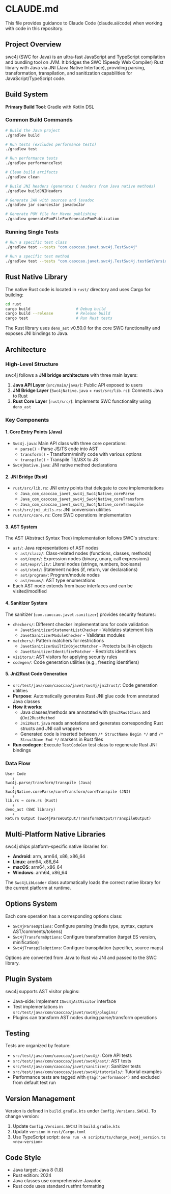 # CLAUDE.md

This file provides guidance to Claude Code (claude.ai/code) when working with code in this repository.

## Project Overview

swc4j (SWC for Java) is an ultra-fast JavaScript and TypeScript compilation and bundling tool on JVM. It bridges the SWC (Speedy Web Compiler) Rust library with Java via JNI (Java Native Interface), providing parsing, transformation, transpilation, and sanitization capabilities for JavaScript/TypeScript code.

## Build System

**Primary Build Tool**: Gradle with Kotlin DSL

### Common Build Commands

```bash
# Build the Java project
./gradlew build

# Run tests (excludes performance tests)
./gradlew test

# Run performance tests
./gradlew performanceTest

# Clean build artifacts
./gradlew clean

# Build JNI headers (generates C headers from Java native methods)
./gradlew buildJNIHeaders

# Generate JAR with sources and javadoc
./gradlew jar sourcesJar javadocJar

# Generate POM file for Maven publishing
./gradlew generatePomFileForGeneratePomPublication
```

### Running Single Tests

```bash
# Run a specific test class
./gradlew test --tests "com.caoccao.javet.swc4j.TestSwc4j"

# Run a specific test method
./gradlew test --tests "com.caoccao.javet.swc4j.TestSwc4j.testGetVersion"
```

## Rust Native Library

The native Rust code is located in `rust/` directory and uses Cargo for building:

```bash
cd rust
cargo build                    # Debug build
cargo build --release          # Release build
cargo test                     # Run Rust tests
```

The Rust library uses `deno_ast` v0.50.0 for the core SWC functionality and exposes JNI bindings to Java.

## Architecture

### High-Level Structure

swc4j follows a **JNI bridge architecture** with three main layers:

1. **Java API Layer** (`src/main/java/`): Public API exposed to users
2. **JNI Bridge Layer** (`Swc4jNative.java` + `rust/src/lib.rs`): Connects Java to Rust
3. **Rust Core Layer** (`rust/src/`): Implements SWC functionality using `deno_ast`

### Key Components

#### 1. Core Entry Points (Java)
- `Swc4j.java`: Main API class with three core operations:
  - `parse()` - Parse JS/TS code into AST
  - `transform()` - Transform/minify code with various options
  - `transpile()` - Transpile TS/JSX to JS
- `Swc4jNative.java`: JNI native method declarations

#### 2. JNI Bridge (Rust)
- `rust/src/lib.rs`: JNI entry points that delegate to core implementations
  - `Java_com_caoccao_javet_swc4j_Swc4jNative_coreParse`
  - `Java_com_caoccao_javet_swc4j_Swc4jNative_coreTransform`
  - `Java_com_caoccao_javet_swc4j_Swc4jNative_coreTranspile`
- `rust/src/jni_utils.rs`: JNI conversion utilities
- `rust/src/core.rs`: Core SWC operations implementation

#### 3. AST System
The AST (Abstract Syntax Tree) implementation follows SWC's structure:
- `ast/`: Java representations of AST nodes
  - `ast/clazz/`: Class-related nodes (functions, classes, methods)
  - `ast/expr/`: Expression nodes (binary, unary, call expressions)
  - `ast/expr/lit/`: Literal nodes (strings, numbers, booleans)
  - `ast/stmt/`: Statement nodes (if, return, var declarations)
  - `ast/program/`: Program/module nodes
  - `ast/enums/`: AST type enumerations
- Each AST node extends from base interfaces and can be visited/modified

#### 4. Sanitizer System
The sanitizer (`com.caoccao.javet.sanitizer`) provides security features:
- `checkers/`: Different checker implementations for code validation
  - `JavetSanitizerStatementListChecker` - Validates statement lists
  - `JavetSanitizerModuleChecker` - Validates modules
- `matchers/`: Pattern matchers for restrictions
  - `JavetSanitizerBuiltInObjectMatcher` - Protects built-in objects
  - `JavetSanitizerIdentifierMatcher` - Restricts identifiers
- `visitors/`: AST visitors for applying security rules
- `codegen/`: Code generation utilities (e.g., freezing identifiers)

#### 5. Jni2Rust Code Generation
- `src/test/java/com/caoccao/javet/swc4j/jni2rust/`: Code generation utilities
- **Purpose**: Automatically generates Rust JNI glue code from annotated Java classes
- **How it works**:
  - Java classes/methods are annotated with `@Jni2RustClass` and `@Jni2RustMethod`
  - `Jni2Rust.java` reads annotations and generates corresponding Rust structs and JNI call wrappers
  - Generated code is inserted between `/* StructName Begin */` and `/* StructName End */` markers in Rust files
- **Run codegen**: Execute `TestCodeGen` test class to regenerate Rust JNI bindings

### Data Flow

```
User Code
   ↓
Swc4j.parse/transform/transpile (Java)
   ↓
Swc4jNative.coreParse/coreTransform/coreTranspile (JNI)
   ↓
lib.rs → core.rs (Rust)
   ↓
deno_ast (SWC library)
   ↓
Return Output (Swc4jParseOutput/TransformOutput/TranspileOutput)
```

## Multi-Platform Native Libraries

swc4j ships platform-specific native libraries for:
- **Android**: arm, arm64, x86, x86_64
- **Linux**: arm64, x86_64
- **macOS**: arm64, x86_64
- **Windows**: arm64, x86_64

The `Swc4jLibLoader` class automatically loads the correct native library for the current platform at runtime.

## Options System

Each core operation has a corresponding options class:
- `Swc4jParseOptions`: Configure parsing (media type, syntax, capture AST/comments/tokens)
- `Swc4jTransformOptions`: Configure transformation (target ES version, minification)
- `Swc4jTranspileOptions`: Configure transpilation (specifier, source maps)

Options are converted from Java to Rust via JNI and passed to the SWC library.

## Plugin System

swc4j supports AST visitor plugins:
- Java-side: Implement `ISwc4jAstVisitor` interface
- Test implementations in `src/test/java/com/caoccao/javet/swc4j/plugins/`
- Plugins can transform AST nodes during parse/transform operations

## Testing

Tests are organized by feature:
- `src/test/java/com/caoccao/javet/swc4j/`: Core API tests
- `src/test/java/com/caoccao/javet/swc4j/ast/`: AST tests
- `src/test/java/com/caoccao/javet/sanitizer/`: Sanitizer tests
- `src/test/java/com/caoccao/javet/swc4j/tutorials/`: Tutorial examples
- Performance tests are tagged with `@Tag("performance")` and excluded from default test run

## Version Management

Version is defined in `build.gradle.kts` under `Config.Versions.SWC4J`. To change version:
1. Update `Config.Versions.SWC4J` in `build.gradle.kts`
2. Update `version` in `rust/Cargo.toml`
3. Use TypeScript script: `deno run -A scripts/ts/change_swc4j_version.ts <new-version>`

## Code Style

- Java target: Java 8 (1.8)
- Rust edition: 2024
- Java classes use comprehensive Javadoc
- Rust code uses standard rustfmt formatting
